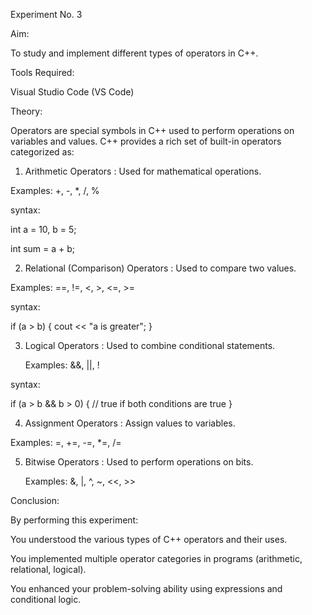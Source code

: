 Experiment No. 3

Aim:

To study and implement different types of operators in C++.

Tools Required:

Visual Studio Code (VS Code)



Theory:

Operators are special symbols in C++ used to perform operations on variables and values. C++ provides a rich set of built-in operators categorized as:

1. Arithmetic Operators : Used for mathematical operations.

  Examples: +, -, *, /, %

syntax:

int a = 10, b = 5;

int sum = a + b;


2. Relational (Comparison) Operators : Used to compare two values.

  Examples: ==, !=, <, >, <=, >=

syntax:
 
 if (a > b) {
    cout << "a is greater";
 }


3. Logical Operators : Used to combine conditional statements.

   Examples: &&, ||, !

syntax:

if (a > b && b > 0) {
    // true if both conditions are true
}


4. Assignment Operators : Assign values to variables.

  Examples: =, +=, -=, *=, /=

5. Bitwise Operators : Used to perform operations on bits.

   Examples: &, |, ^, ~, <<, >>



Conclusion:


By performing this experiment:

You understood the various types of C++ operators and their uses.

You implemented multiple operator categories in programs (arithmetic, relational, logical).

You enhanced your problem-solving ability using expressions and conditional logic.
